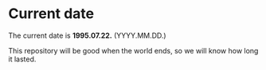 # Current date

The current date is **1995.07.22.** (YYYY.MM.DD.)

This repository will be good when the world ends, so we will know how long it lasted.